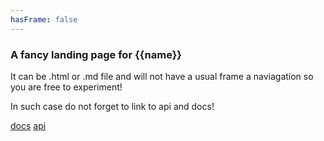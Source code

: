 ```yaml
---
hasFrame: false
---
```


### A fancy landing page for {{name}}

It can be .html or .md file and will not have a usual frame a naviagation so you are free to experiment!

In such case do not forget to link to api and docs!

[docs](docs/index.md)
[api](api/index.html)
